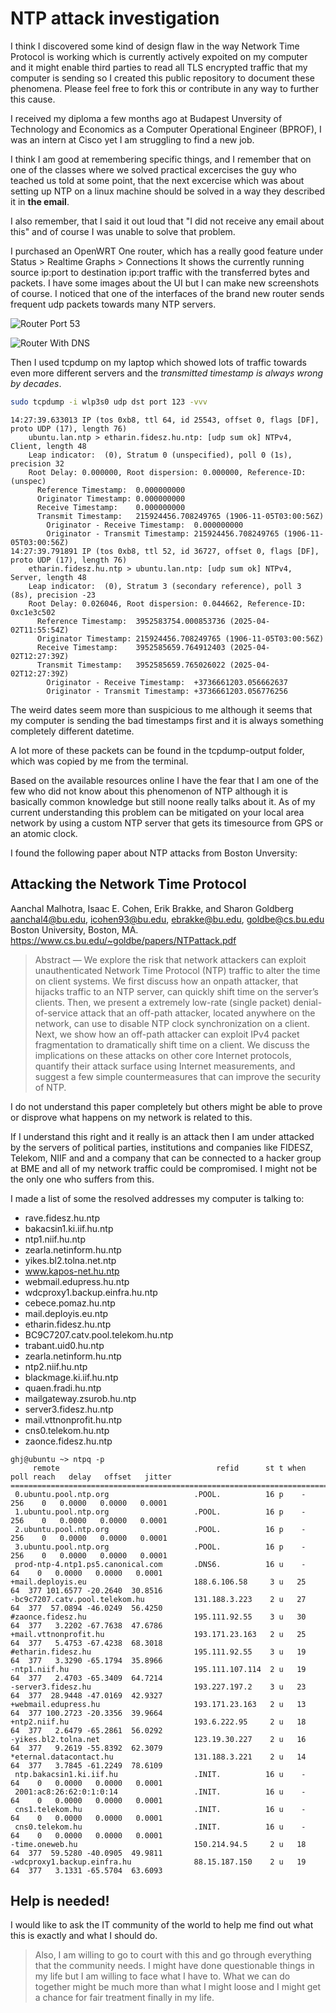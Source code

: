 # NTP attack investigation

I think I discovered some kind of design flaw in the way Network Time Protocol is working which is currently actively expoited on my computer and it might enable third parties to read all TLS encrypted traffic that my computer is sending so I created this public repository to document these phenomena. Please feel free to fork this or contribute in any way to further this cause.

I received my diploma a few months ago at Budapest Unversity of Technology and Economics as a Computer Operational Engineer (BPROF), I was an intern at Cisco yet I am struggling to find a new job.

I think I am good at remembering specific things, and I remember that on one of the classes where we solved practical excercises the guy who teached us told at some point, that the next excercise which was about setting up NTP on a linux machine should be solved in a way they described it in __the email__.

I also remember, that I said it out loud that "I did not receive any email about this" and of course I was unable to solve that problem.

I purchased an OpenWRT One router, which has a really good feature under Status > Realtime Graphs > Connections
It shows the currently running source ip:port to destination ip:port traffic with the transferred bytes and packets. I have some images about the UI but I can make new screenshots of course. I noticed that one of the interfaces of the brand new router sends frequent udp packets towards many NTP servers.

![Router Port 53](images/router_port_53.png "Router Port 53")

![Router With DNS](images/router_with_dns.png "Router With DNS")

Then I used tcpdump on my laptop which showed lots of traffic towards even more different servers and the _transmitted timestamp is always wrong by decades_.

```sh
sudo tcpdump -i wlp3s0 udp dst port 123 -vvv
```

```console
14:27:39.633013 IP (tos 0xb8, ttl 64, id 25543, offset 0, flags [DF], proto UDP (17), length 76)
    ubuntu.lan.ntp > etharin.fidesz.hu.ntp: [udp sum ok] NTPv4, Client, length 48
	Leap indicator:  (0), Stratum 0 (unspecified), poll 0 (1s), precision 32
	Root Delay: 0.000000, Root dispersion: 0.000000, Reference-ID: (unspec)
	  Reference Timestamp:  0.000000000
	  Originator Timestamp: 0.000000000
	  Receive Timestamp:    0.000000000
	  Transmit Timestamp:   215924456.708249765 (1906-11-05T03:00:56Z)
	    Originator - Receive Timestamp:  0.000000000
	    Originator - Transmit Timestamp: 215924456.708249765 (1906-11-05T03:00:56Z)
14:27:39.791891 IP (tos 0xb8, ttl 52, id 36727, offset 0, flags [DF], proto UDP (17), length 76)
    etharin.fidesz.hu.ntp > ubuntu.lan.ntp: [udp sum ok] NTPv4, Server, length 48
	Leap indicator:  (0), Stratum 3 (secondary reference), poll 3 (8s), precision -23
	Root Delay: 0.026046, Root dispersion: 0.044662, Reference-ID: 0xc1e3c502
	  Reference Timestamp:  3952583754.000853736 (2025-04-02T11:55:54Z)
	  Originator Timestamp: 215924456.708249765 (1906-11-05T03:00:56Z)
	  Receive Timestamp:    3952585659.764912403 (2025-04-02T12:27:39Z)
	  Transmit Timestamp:   3952585659.765026022 (2025-04-02T12:27:39Z)
	    Originator - Receive Timestamp:  +3736661203.056662637
	    Originator - Transmit Timestamp: +3736661203.056776256
```

The weird dates seem more than suspicious to me although it seems that my computer is sending the bad timestamps first and it is always something completely different datetime.

A lot more of these packets can be found in the tcpdump-output folder, which was copied by me from the terminal.

Based on the available resources online I have the fear that I am one of the few who did not know about this phenomenon of NTP although it is basically common knowledge but still noone really talks about it.
As of my current understanding this problem can be mitigated on your local area network by using a custom NTP server that gets its timesource from GPS or an atomic clock.

I found the following paper about NTP attacks from Boston Unversity:

## Attacking the Network Time Protocol

Aanchal Malhotra, Isaac E. Cohen, Erik Brakke, and Sharon Goldberg
aanchal4@bu.edu, icohen93@bu.edu, ebrakke@bu.edu, goldbe@cs.bu.edu
Boston University, Boston, MA.
<https://www.cs.bu.edu/~goldbe/papers/NTPattack.pdf>

> Abstract — We explore the risk that network attackers can exploit unauthenticated Network Time Protocol (NTP) traffic to alter the time on client systems. We first discuss how an onpath attacker, that hijacks traffic to an NTP server, can quickly shift time on the server’s clients. Then, we present a extremely low-rate (single packet) denial-of-service attack that an off-path attacker, located anywhere on the network, can use to disable NTP clock synchronization on a client. Next, we show how an off-path attacker can exploit IPv4 packet fragmentation to dramatically shift time on a client. We discuss the implications on these attacks on other core Internet protocols, quantify their attack surface using Internet measurements, and suggest a few simple countermeasures that can improve the security of NTP.

I do not understand this paper completely but others might be able to prove or disprove what happens on my network is related to this.

If I understand this right and it really is an attack then I am under attacked by the servers of political parties, institutions and companies like FIDESZ, Telekom, NIIF and and a company that can be connected to a hacker group at BME and all of my network traffic could be compromised. I might not be the only one who suffers from this.

I made a list of some the resolved addresses my computer is talking to:

- rave.fidesz.hu.ntp
- bakacsin1.ki.iif.hu.ntp
- ntp1.niif.hu.ntp
- zearla.netinform.hu.ntp
- yikes.bl2.tolna.net.ntp
- www.kapos-net.hu.ntp
- webmail.edupress.hu.ntp
- wdcproxy1.backup.einfra.hu.ntp
- cebece.pomaz.hu.ntp
- mail.deployis.eu.ntp
- etharin.fidesz.hu.ntp
- BC9C7207.catv.pool.telekom.hu.ntp
- trabant.uid0.hu.ntp
- zearla.netinform.hu.ntp
- ntp2.niif.hu.ntp
- blackmage.ki.iif.hu.ntp
- quaen.fradi.hu.ntp
- mailgateway.zsurob.hu.ntp
- server3.fidesz.hu.ntp
- mail.vttnonprofit.hu.ntp
- cns0.telekom.hu.ntp
- zaonce.fidesz.hu.ntp

```console
ghj@ubuntu ~> ntpq -p
     remote                                   refid      st t when poll reach   delay   offset   jitter
=======================================================================================================
 0.ubuntu.pool.ntp.org                   .POOL.          16 p    -  256    0   0.0000   0.0000   0.0001
 1.ubuntu.pool.ntp.org                   .POOL.          16 p    -  256    0   0.0000   0.0000   0.0001
 2.ubuntu.pool.ntp.org                   .POOL.          16 p    -  256    0   0.0000   0.0000   0.0001
 3.ubuntu.pool.ntp.org                   .POOL.          16 p    -  256    0   0.0000   0.0000   0.0001
 prod-ntp-4.ntp1.ps5.canonical.com       .DNS6.          16 u    -   64    0   0.0000   0.0000   0.0001
+mail.deployis.eu                        188.6.106.58     3 u   25   64  377 101.6577 -20.2640  30.8516
-bc9c7207.catv.pool.telekom.hu           131.188.3.223    2 u   27   64  377  57.0894 -46.0249  56.4250
#zaonce.fidesz.hu                        195.111.92.55    3 u   30   64  377   3.2202 -67.7638  47.6786
+mail.vttnonprofit.hu                    193.171.23.163   2 u   25   64  377   5.4753 -67.4238  68.3018
#etharin.fidesz.hu                       195.111.92.55    3 u   19   64  377   3.3290 -65.1794  35.8966
-ntp1.niif.hu                            195.111.107.114  2 u   19   64  377   2.4703 -65.3409  64.7214
-server3.fidesz.hu                       193.227.197.2    3 u   23   64  377  28.9448 -47.0169  42.9327
+webmail.edupress.hu                     193.171.23.163   2 u   13   64  377 100.2723 -20.3356  39.9664
+ntp2.niif.hu                            193.6.222.95     2 u   18   64  377   2.6479 -65.2861  56.0292
-yikes.bl2.tolna.net                     123.19.30.227    2 u   16   64  377   9.2619 -55.8392  62.3079
*eternal.datacontact.hu                  131.188.3.221    2 u   14   64  377   3.7845 -61.2249  78.6109
 ntp.bakacsin1.ki.iif.hu                 .INIT.          16 u    -   64    0   0.0000   0.0000   0.0001
 2001:ac8:26:62:0:1:0:14                 .INIT.          16 u    -   64    0   0.0000   0.0000   0.0001
 cns1.telekom.hu                         .INIT.          16 u    -   64    0   0.0000   0.0000   0.0001
 cns0.telekom.hu                         .INIT.          16 u    -   64    0   0.0000   0.0000   0.0001
-time.oneweb.hu                          150.214.94.5     2 u   18   64  377  59.5280 -40.0905  49.9811
-wdcproxy1.backup.einfra.hu              88.15.187.150    2 u   19   64  377   3.1331 -65.5704  63.6093
```

## Help is needed!

I would like to ask the IT community of the world to help me find out what this is exactly and what I should do.

> Also, I am willing to go to court with this and go through everything that the community needs. I might have done questionable things in my life but I am willing to face what I have to. What we can do together might be much more than what I might loose and I might get a chance for fair treatment finally in my life.